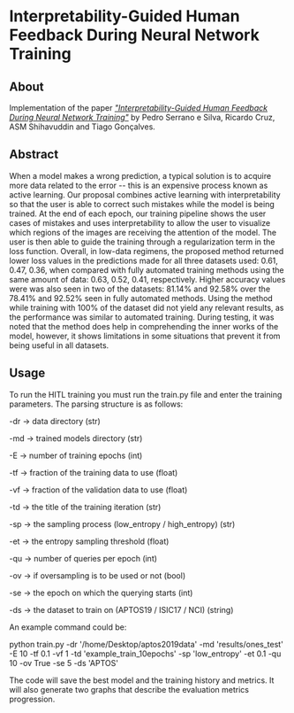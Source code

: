 # Interpretability-Guided Human Feedback During Neural Network Training

## About
Implementation of the paper [_"Interpretability-Guided Human Feedback During Neural Network Training"_](#interpretability-guided-human-feedback-during-neural-network-training) by Pedro Serrano e Silva, Ricardo Cruz, ASM Shihavuddin and Tiago Gonçalves.

## Abstract
When a model makes a wrong prediction, a typical solution is to acquire more data related to the error -- this is an expensive process known as active learning. Our proposal combines active learning with interpretability so that the user is able to correct such mistakes while the model is being trained. At the end of each epoch, our training pipeline shows the user cases of mistakes and uses interpretability to allow the user to visualize which regions of the images are receiving the attention of the model. The user is then able to guide the training through a regularization term in the loss function. Overall, in low-data regimens, the proposed method returned lower loss values in the predictions made for all three datasets used: 0.61, 0.47, 0.36, when compared with fully automated training methods using the same amount of data: 0.63, 0.52, 0.41, respectively. Higher accuracy values were was also seen in two of the datasets: 81.14% and 92.58% over the 78.41% and 92.52% seen in fully automated methods. Using the method while training with 100% of the dataset did not yield any relevant results, as the performance was similar to automated training. During testing, it was noted that the method does help in comprehending the inner works of the model, however, it shows limitations in some situations that prevent it from being useful in all datasets.

## Usage
To run the HITL training you must run the train.py file and enter the training parameters. The parsing structure is as follows:

-dr -> data directory (str)

-md -> trained models directory (str)

-E -> number of training epochs (int)

-tf -> fraction of the training data to use (float)

-vf -> fraction of the validation data to use (float)

-td -> the title of the training iteration (str)

-sp -> the sampling process (low_entropy / high_entropy) (str)

-et -> the entropy sampling threshold (float)

-qu -> number of queries per epoch (int)

-ov -> if oversampling is to be used or not (bool)

-se -> the epoch on which the querying starts (int)

-ds -> the dataset to train on (APTOS19 / ISIC17 / NCI) (string)

An example command could be:

python train.py -dr '/home/Desktop/aptos2019data' -md 'results/ones_test' -E 10 -tf 0.1 -vf 1 -td 'example_train_10epochs' -sp 'low_entropy' -et 0.1 -qu 10 -ov True -se 5 -ds 'APTOS'

The code will save the best model and the training history and metrics. It will also generate two graphs that describe the evaluation metrics progression.
